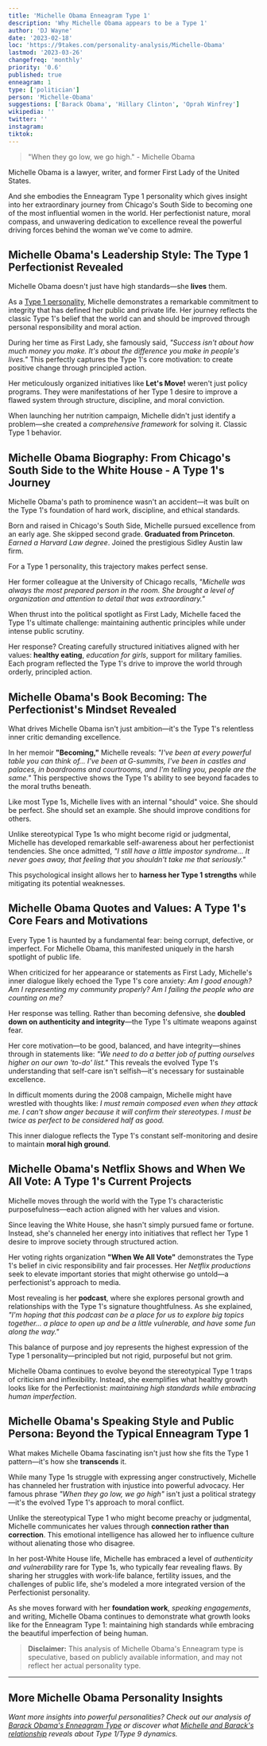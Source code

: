 ```yaml
---
title: 'Michelle Obama Enneagram Type 1'
description: 'Why Michelle Obama appears to be a Type 1'
author: 'DJ Wayne'
date: '2023-02-18'
loc: 'https://9takes.com/personality-analysis/Michelle-Obama'
lastmod: '2023-03-26'
changefreq: 'monthly'
priority: '0.6'
published: true
enneagram: 1
type: ['politician']
person: 'Michelle-Obama'
suggestions: ['Barack Obama', 'Hillary Clinton', 'Oprah Winfrey']
wikipedia: ''
twitter: ''
instagram:
tiktok:
---
```


> "When they go low, we go high." - Michelle Obama

<p class="firstLetter">Michelle Obama is a lawyer, writer, and former First Lady of the United States.</p>

And she embodies the Enneagram Type 1 personality which gives insight into her extraordinary journey from Chicago's South Side to becoming one of the most influential women in the world. Her perfectionist nature, moral compass, and unwavering dedication to excellence reveal the powerful driving forces behind the woman we've come to admire.

## Michelle Obama's Leadership Style: The Type 1 Perfectionist Revealed

Michelle Obama doesn't just have high standards—she **lives** them.

As a [Type 1 personality](/enneagram-corner/enneagram-type-1), Michelle demonstrates a remarkable commitment to integrity that has defined her public and private life. Her journey reflects the classic Type 1's belief that the world can and should be improved through personal responsibility and moral action.

During her time as First Lady, she famously said, _"Success isn't about how much money you make. It's about the difference you make in people's lives."_ This perfectly captures the Type 1's core motivation: to create positive change through principled action.

Her meticulously organized initiatives like **Let's Move!** weren't just policy programs. They were manifestations of her Type 1 desire to improve a flawed system through structure, discipline, and moral conviction.

When launching her nutrition campaign, Michelle didn't just identify a problem—she created a _comprehensive framework_ for solving it. Classic Type 1 behavior.

## Michelle Obama Biography: From Chicago's South Side to the White House - A Type 1's Journey

Michelle Obama's path to prominence wasn't an accident—it was built on the Type 1's foundation of hard work, discipline, and ethical standards.

Born and raised in Chicago's South Side, Michelle pursued excellence from an early age. She skipped second grade. **Graduated from Princeton**. _Earned a Harvard Law degree_. Joined the prestigious Sidley Austin law firm.

For a Type 1 personality, this trajectory makes perfect sense.

Her former colleague at the University of Chicago recalls, _"Michelle was always the most prepared person in the room. She brought a level of organization and attention to detail that was extraordinary."_

When thrust into the political spotlight as First Lady, Michelle faced the Type 1's ultimate challenge: maintaining authentic principles while under intense public scrutiny.

Her response? Creating carefully structured initiatives aligned with her values: **healthy eating**, _education for girls_, support for military families. Each program reflected the Type 1's drive to improve the world through orderly, principled action.

## Michelle Obama's Book Becoming: The Perfectionist's Mindset Revealed

What drives Michelle Obama isn't just ambition—it's the Type 1's relentless inner critic demanding excellence.

In her memoir **"Becoming,"** Michelle reveals: _"I've been at every powerful table you can think of... I've been at G-summits, I've been in castles and palaces, in boardrooms and courtrooms, and I'm telling you, people are the same."_ This perspective shows the Type 1's ability to see beyond facades to the moral truths beneath.

Like most Type 1s, Michelle lives with an internal "should" voice. She should be perfect. She should set an example. She should improve conditions for others.

Unlike stereotypical Type 1s who might become rigid or judgmental, Michelle has developed remarkable self-awareness about her perfectionist tendencies. She once admitted, _"I still have a little impostor syndrome... It never goes away, that feeling that you shouldn't take me that seriously."_

This psychological insight allows her to **harness her Type 1 strengths** while mitigating its potential weaknesses.

## Michelle Obama Quotes and Values: A Type 1's Core Fears and Motivations

Every Type 1 is haunted by a fundamental fear: being corrupt, defective, or imperfect. For Michelle Obama, this manifested uniquely in the harsh spotlight of public life.

When criticized for her appearance or statements as First Lady, Michelle's inner dialogue likely echoed the Type 1's core anxiety: _Am I good enough? Am I representing my community properly? Am I failing the people who are counting on me?_

Her response was telling. Rather than becoming defensive, she **doubled down on authenticity and integrity**—the Type 1's ultimate weapons against fear.

Her core motivation—to be good, balanced, and have integrity—shines through in statements like: _"We need to do a better job of putting ourselves higher on our own 'to-do' list."_ This reveals the evolved Type 1's understanding that self-care isn't selfish—it's necessary for sustainable excellence.

In difficult moments during the 2008 campaign, Michelle might have wrestled with thoughts like: _I must remain composed even when they attack me. I can't show anger because it will confirm their stereotypes. I must be twice as perfect to be considered half as good._

This inner dialogue reflects the Type 1's constant self-monitoring and desire to maintain **moral high ground**.

## Michelle Obama's Netflix Shows and When We All Vote: A Type 1's Current Projects

Michelle moves through the world with the Type 1's characteristic purposefulness—each action aligned with her values and vision.

Since leaving the White House, she hasn't simply pursued fame or fortune. Instead, she's channeled her energy into initiatives that reflect her Type 1 desire to improve society through structured action.

Her voting rights organization **"When We All Vote"** demonstrates the Type 1's belief in civic responsibility and fair processes. Her _Netflix productions_ seek to elevate important stories that might otherwise go untold—a perfectionist's approach to media.

Most revealing is her **podcast**, where she explores personal growth and relationships with the Type 1's signature thoughtfulness. As she explained, _"I'm hoping that this podcast can be a place for us to explore big topics together... a place to open up and be a little vulnerable, and have some fun along the way."_

This balance of purpose and joy represents the highest expression of the Type 1 personality—principled but not rigid, purposeful but not grim.

Michelle Obama continues to evolve beyond the stereotypical Type 1 traps of criticism and inflexibility. Instead, she exemplifies what healthy growth looks like for the Perfectionist: _maintaining high standards while embracing human imperfection_.

## Michelle Obama's Speaking Style and Public Persona: Beyond the Typical Enneagram Type 1

What makes Michelle Obama fascinating isn't just how she fits the Type 1 pattern—it's how she **transcends** it.

While many Type 1s struggle with expressing anger constructively, Michelle has channeled her frustration with injustice into powerful advocacy. Her famous phrase _"When they go low, we go high"_ isn't just a political strategy—it's the evolved Type 1's approach to moral conflict.

Unlike the stereotypical Type 1 who might become preachy or judgmental, Michelle communicates her values through **connection rather than correction**. This emotional intelligence has allowed her to influence culture without alienating those who disagree.

In her post-White House life, Michelle has embraced a level of _authenticity and vulnerability_ rare for Type 1s, who typically fear revealing flaws. By sharing her struggles with work-life balance, fertility issues, and the challenges of public life, she's modeled a more integrated version of the Perfectionist personality.

As she moves forward with her **foundation work**, _speaking engagements_, and writing, Michelle Obama continues to demonstrate what growth looks like for the Enneagram Type 1: maintaining high standards while embracing the beautiful imperfection of being human.

> **Disclaimer:** This analysis of Michelle Obama's Enneagram type is speculative, based on publicly available information, and may not reflect her actual personality type.

---

## More Michelle Obama Personality Insights

_Want more insights into powerful personalities? Check out our analysis of [Barack Obama's Enneagram Type](/personality-analysis/Barack-Obama) or discover what [Michelle and Barack's relationship](https://www.truity.com/blog/what-obamas-can-teach-us-about-type-1type-9-enneagram-couple) reveals about Type 1/Type 9 dynamics._
